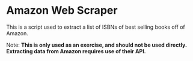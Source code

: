 # Amazon Web Scraper
This is a script used to extract a list of ISBNs of best selling books off of Amazon.

Note: **This is only used as an exercise, and should not be used directly. Extracting data from Amazon requires use of their API.**
